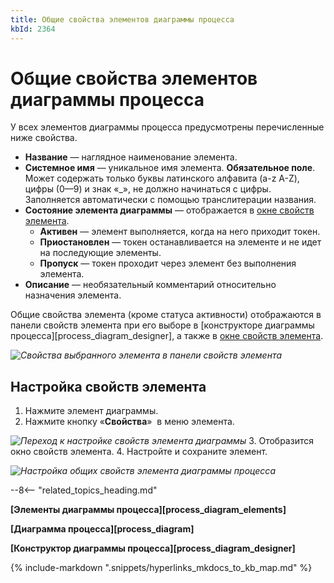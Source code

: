 ```yaml
---
title: Общие свойства элементов диаграммы процесса
kbId: 2364
---
```


# Общие свойства элементов диаграммы процесса

У всех элементов диаграммы процесса предусмотрены перечисленные ниже свойства.

- **Название** — наглядное наименование элемента.
- **Системное имя** — уникальное имя элемента. **Обязательное поле**. Может содержать только буквы латинского алфавита (a-z A-Z), цифры (0—9) и знак «\_», не должно начинаться с цифры. Заполняется автоматически с помощью транслитерации названия.
- **Состояние элемента диаграммы** — отображается в [окне свойств элемента](#process_diagram_element_properties_setting).
    - **Активен** — элемент выполняется, когда на него приходит токен.
    - **Приостановлен** — токен останавливается на элементе и не идет на последующие элементы.
    - **Пропуск** — токен проходит через элемент без выполнения элемента.
- **Описание** — необязательный комментарий относительно назначения элемента.

Общие свойства элемента (кроме статуса активности) отображаются в панели свойств элемента при его выборе в [конструкторе диаграммы процесса][process_diagram_designer], а также в [окне свойств элемента](#process_diagram_element_properties_setting).

_![Свойства выбранного элемента в панели свойств элемента](https://kb.comindware.ru/assets/process_diagram_element_common_properties_in_properties_panel.png)_

## Настройка свойств элемента

1. Нажмите элемент диаграммы.
2. Нажмите кнопку «**Свойства**» *‌* в меню элемента.

_![Переход к настройке свойств элемента диаграммы](https://kb.comindware.ru/assets/process_diagram_element_common_properties_congigure_button.png)_
3. Отобразится окно свойств элемента.
4. Настройте и сохраните элемент.

_![Настройка общих свойств элемента диаграммы процесса](https://kb.comindware.ru/assets/process_diagram_element_common_properties.png)_

--8<-- "related_topics_heading.md"

**[Элементы диаграммы процесса][process_diagram_elements]**

**[Диаграмма процесса][process_diagram]**

**[Конструктор диаграммы процесса][process_diagram_designer]**

{% include-markdown ".snippets/hyperlinks_mkdocs_to_kb_map.md" %}
